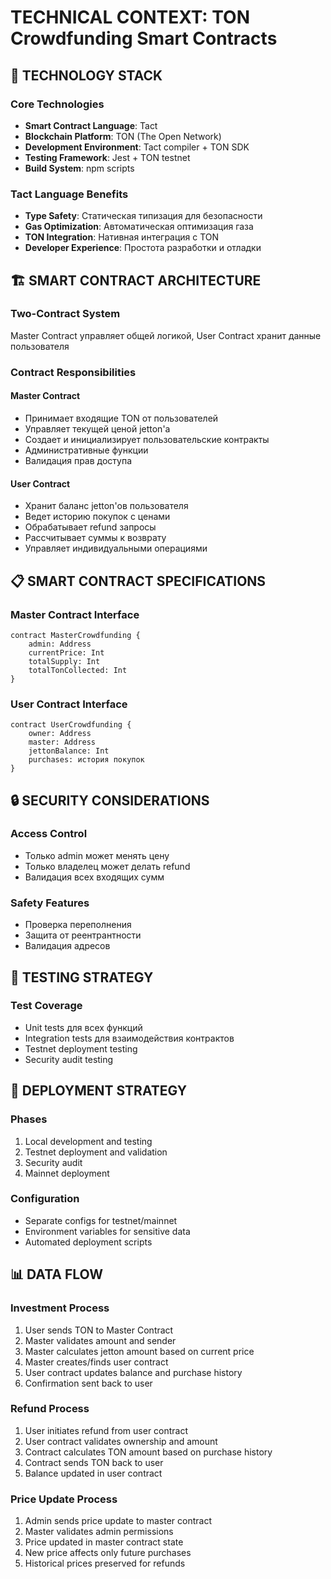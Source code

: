 # TECHNICAL CONTEXT: TON Crowdfunding Smart Contracts

## 🔧 TECHNOLOGY STACK

### Core Technologies
- **Smart Contract Language**: Tact
- **Blockchain Platform**: TON (The Open Network)
- **Development Environment**: Tact compiler + TON SDK
- **Testing Framework**: Jest + TON testnet
- **Build System**: npm scripts

### Tact Language Benefits
- **Type Safety**: Статическая типизация для безопасности
- **Gas Optimization**: Автоматическая оптимизация газа
- **TON Integration**: Нативная интеграция с TON
- **Developer Experience**: Простота разработки и отладки

## 🏗️ SMART CONTRACT ARCHITECTURE

### Two-Contract System
Master Contract управляет общей логикой, User Contract хранит данные пользователя

### Contract Responsibilities

#### Master Contract
- Принимает входящие TON от пользователей
- Управляет текущей ценой jetton'а
- Создает и инициализирует пользовательские контракты
- Административные функции
- Валидация прав доступа

#### User Contract  
- Хранит баланс jetton'ов пользователя
- Ведет историю покупок с ценами
- Обрабатывает refund запросы
- Рассчитывает суммы к возврату
- Управляет индивидуальными операциями

## 📋 SMART CONTRACT SPECIFICATIONS

### Master Contract Interface
```
contract MasterCrowdfunding {
    admin: Address
    currentPrice: Int
    totalSupply: Int
    totalTonCollected: Int
}
```

### User Contract Interface
```
contract UserCrowdfunding {
    owner: Address
    master: Address
    jettonBalance: Int
    purchases: история покупок
}
```

## 🔒 SECURITY CONSIDERATIONS

### Access Control
- Только admin может менять цену
- Только владелец может делать refund
- Валидация всех входящих сумм

### Safety Features
- Проверка переполнения
- Защита от реентрантности
- Валидация адресов

## 🧪 TESTING STRATEGY

### Test Coverage
- Unit tests для всех функций
- Integration tests для взаимодействия контрактов
- Testnet deployment testing
- Security audit testing

## 🔄 DEPLOYMENT STRATEGY

### Phases
1. Local development and testing
2. Testnet deployment and validation
3. Security audit
4. Mainnet deployment

### Configuration
- Separate configs for testnet/mainnet
- Environment variables for sensitive data
- Automated deployment scripts

## 📊 DATA FLOW

### Investment Process
1. User sends TON to Master Contract
2. Master validates amount and sender
3. Master calculates jetton amount based on current price
4. Master creates/finds user contract
5. User contract updates balance and purchase history
6. Confirmation sent back to user

### Refund Process  
1. User initiates refund from user contract
2. User contract validates ownership and amount
3. Contract calculates TON amount based on purchase history
4. Contract sends TON back to user
5. Balance updated in user contract

### Price Update Process
1. Admin sends price update to master contract
2. Master validates admin permissions  
3. Price updated in master contract state
4. New price affects only future purchases
5. Historical prices preserved for refunds 